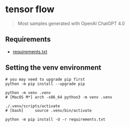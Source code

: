 # tensor flow

> Most samples generated with OpenAI ChatGPT 4.0

## Requirements

- [requirements.txt](./requirements.txt)

## Setting the venv environment

``` shell
# you may need to upgrade pip first
python -m pip install --upgrade pip

python -m venv .venv
# [MacOS M*] arch -x86_64 python3 -m venv .venv 

./.venv/scripts/activate 
# [bash]     source .venv/bin/activate

python -m pip install -U -r requirements.txt
```
